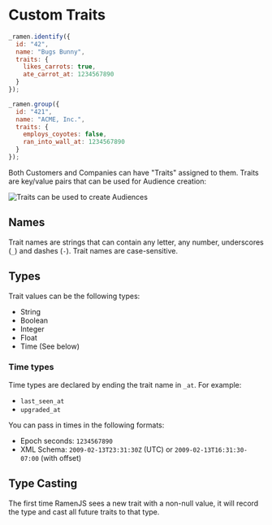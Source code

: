# Custom Traits

```javascript
_ramen.identify({
  id: "42",
  name: "Bugs Bunny",
  traits: {
    likes_carrots: true,
    ate_carrot_at: 1234567890
  }
});

_ramen.group({
  id: "421",
  name: "ACME, Inc.",
  traits: {
    employs_coyotes: false,
    ran_into_wall_at: 1234567890
  }
});

```

Both Customers and Companies can have "Traits"
assigned to them. Traits are key/value pairs
that can be used for Audience creation:

![Traits can be used to create Audiences](https://dl.dropboxusercontent.com/spa/c8k9520tqhih2dg/3mz-cobc.png)

## Names

Trait names are strings that can contain any letter,
any number, underscores (`_`) and dashes (`-`).
Trait names are case-sensitive.


## Types

Trait values can be the following types:

* String
* Boolean
* Integer
* Float
* Time (See below)

### Time types

Time types are declared by ending the trait
name in `_at`. For example:

* `last_seen_at`
* `upgraded_at`

You can pass in times in the following formats:

* Epoch seconds: `1234567890`
* XML Schema: `2009-02-13T23:31:30Z` (UTC) or
`2009-02-13T16:31:30-07:00` (with offset)

## Type Casting 

The first time RamenJS sees a new trait with a
non-null value,
it will record the type and cast all future traits
to that type.



